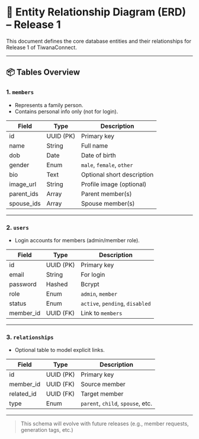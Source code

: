 # 🧩 Entity Relationship Diagram (ERD) – Release 1

This document defines the core database entities and their relationships for Release 1 of TiwanaConnect.

---

## 📦 Tables Overview

### 1. `members`

- Represents a family person.
- Contains personal info only (not for login).

| Field       | Type         | Description                    |
|-------------|--------------|--------------------------------|
| id          | UUID (PK)    | Primary key                    |
| name        | String       | Full name                      |
| dob         | Date         | Date of birth                  |
| gender      | Enum         | `male`, `female`, `other`      |
| bio         | Text         | Optional short description     |
| image_url   | String       | Profile image (optional)       |
| parent_ids  | Array<UUID>  | Parent member(s)               |
| spouse_ids  | Array<UUID>  | Spouse member(s)               |

---

### 2. `users`

- Login accounts for members (admin/member role).

| Field       | Type         | Description                     |
|-------------|--------------|---------------------------------|
| id          | UUID (PK)    | Primary key                     |
| email       | String       | For login                       |
| password    | Hashed       | Bcrypt                          |
| role        | Enum         | `admin`, `member`               |
| status      | Enum         | `active`, `pending`, `disabled`|
| member_id   | UUID (FK)    | Link to `members`               |

---

### 3. `relationships`

- Optional table to model explicit links.

| Field         | Type         | Description                        |
|---------------|--------------|------------------------------------|
| id            | UUID (PK)    | Primary key                        |
| member_id     | UUID (FK)    | Source member                      |
| related_id    | UUID (FK)    | Target member                      |
| type          | Enum         | `parent`, `child`, `spouse`, etc.  |

---

> This schema will evolve with future releases (e.g., member requests, generation tags, etc.)
